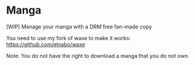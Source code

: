Manga
=====

[WIP] Manage your manga with a DRM free fan-made copy


You need to use my fork of waxe to make it works: https://github.com/elnabo/waxe


Note: You do not have the right to download a manga that you do not own.
